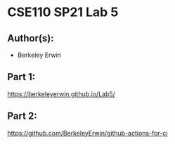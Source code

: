 # CSE110 SP21 Lab 5

## Author(s):
- Berkeley Erwin

## Part 1:

https://berkeleyerwin.github.io/Lab5/

## Part 2:

https://github.com/BerkeleyErwin/github-actions-for-ci
